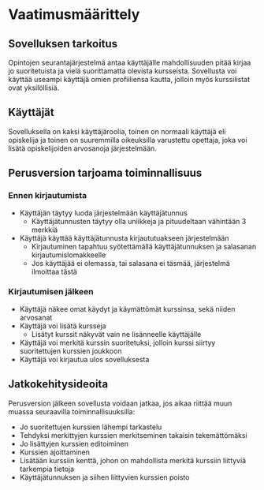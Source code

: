 # Vaatimusmäärittely

## Sovelluksen tarkoitus

Opintojen seurantajärjestelmä antaa käyttäjälle mahdollisuuden pitää kirjaa jo suoritetuista ja vielä suorittamatta olevista kursseista. Sovellusta voi käyttää useampi käyttäjä omien profiiliensa kautta, jolloin myös kurssilistat ovat yksilöllisiä.


## Käyttäjät

Sovelluksella on kaksi käyttäjäroolia, toinen on normaali käyttäjä eli opiskelija ja toinen on suuremmilla oikeuksilla varustettu opettaja, joka voi lisätä opiskelijoiden arvosanoja järjestelmään.


## Perusversion tarjoama toiminnallisuus

### Ennen kirjautumista

- Käyttäjän täytyy luoda järjestelmään käyttäjätunnus
  - Käyttäjätunnusten täytyy olla uniikkeja ja pituudeltaan vähintään 3 merkkiä
- Käyttäjä käyttää käyttäjätunnusta kirjaututuakseen järjestelmään
  - Kirjautuminen tapahtuu syötettämällä käyttäjätunnuksen ja salasanan kirjautumislomakkeelle
  - Jos käyttäjää ei olemassa, tai salasana ei täsmää, järjestelmä ilmoittaa tästä


### Kirjautumisen jälkeen

- Käyttäjä näkee omat käydyt ja käymättömät kurssinsa, sekä niiden arvosanat
- Käyttäjä voi lisätä kursseja
  - Lisätyt kurssit näkyvät vain ne lisänneelle käyttäjälle
- Käyttäjä voi merkitä kurssin suoritetuksi, jolloin kurssi siirtyy suoritettujen kurssien joukkoon
- Käyttäjä voi kirjautua ulos sovelluksesta


## Jatkokehitysideoita

Perusversion jälkeen sovellusta voidaan jatkaa, jos aikaa riittää muun muassa seuraavilla toiminnallisuuksilla:

- Jo suoritettujen kurssien lähempi tarkastelu
- Tehdyksi merkittyjen kurssien merkitseminen takaisin tekemättömäksi
- Jo lisättyjen kurssien editoiminen
- Kurssien ajoittaminen
- Lisätään kurssiin kenttä, johon on mahdollista merkitä kurssiin liittyviä tarkempia tietoja
- Käyttäjätunnuksen ja siihen liittyvien kurssien poisto

